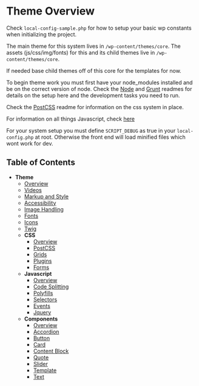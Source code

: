 # Theme Overview

Check `local-config-sample.php` for how to setup your basic wp constants when initializing the project.

The main theme for this system lives in `/wp-content/themes/core`.
The assets (js/css/img/fonts) for this and its child themes live in `/wp-content/themes/core`. 

If needed base child themes off of this core for the templates for now. 

To begin theme work you must first have your node_modules installed and be on the correct version of node. Check the [Node](/docs/build/node.md) and [Grunt](/docs/build/grunt.md) readmes for details on the setup here and the development tasks you need to run.

Check the [PostCSS](/docs/theme/css/postcss.md) readme for information on the css system in place.

For information on all things Javascript, check [here](/docs/theme/js/README.md)

For your system setup you must define `SCRIPT_DEBUG` as true in your `local-config.php` at root. Otherwise the front end will load minified files which wont work for dev.

## Table of Contents

* **Theme**
  * [Overview](/docs/theme/README.md)
  * [Videos](/docs/theme/videos.md)
  * [Markup and Style](/docs/theme/markup-and-style.md)
  * [Accessibility](/docs/theme/accessibility.md)
  * [Image Handling](/docs/theme/images.md)
  * [Fonts](/docs/theme/fonts.md)
  * [Icons](/docs/theme/icons.md)
  * [Twig](/docs/theme/twig.md)
  * **CSS**
    * [Overview](/docs/theme/css/README.md)
    * [PostCSS](/docs/theme/css/postcss.md)
    * [Grids](/docs/theme/css/grids.md)
    * [Plugins](/docs/theme/css/plugins.md)
    * [Forms](/docs/theme/css/forms.md)
  * **Javascript**
    * [Overview](/docs/theme/js/README.md)
    * [Code Splitting](/docs/theme/js/code-splitting.md)
    * [Polyfills](/docs/theme/js/polyfills.md)
    * [Selectors](/docs/theme/js/selectors.md)
    * [Events](/docs/theme/js/events.md)
    * [Jquery](/docs/theme/js/jquery.md)
  * **Components**
    * [Overview](/docs/theme/components/README.md)
    * [Accordion](/docs/theme/components/accordion.md)
    * [Button](/docs/theme/components/button.md)
    * [Card](/docs/theme/components/card.md)
    * [Content Block](/docs/theme/components/content_block.md)
    * [Quote](/docs/theme/components/quote.md)
    * [Slider](/docs/theme/components/slider.md)
    * [Template](/docs/theme/components/template.md)
    * [Text](/docs/theme/components/text.md)
